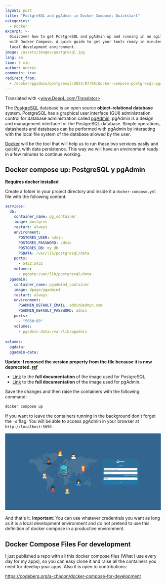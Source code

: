 ```yaml
---
layout: post
title: "PostgreSQL and pgAdmin in Docker Compose: Quickstart"
categories:
  - Docker
excerpt: >-
  Disicover how to get PostgreSQL and pgAdmin up and running in an agile way
  with Docker Compose. A quick guide to get your tools ready in minutes in your
  local development environment.
image: /assets/images/postgresql.jpg
lang: en
time: 5 min
author: Andrés
comments: true
redirect_from:
  - /docker/pgadmin/postgresql/2023/07/08/docker-compose-postgresql-pgadmin.html
---
```


Translated with <www.DeepL.com/Translator>

The [PostgreSQL](https://www.postgresql.org/) database is an open source **object-relational database** system. PostgreSQL has a graphical user interface (GUI) administration control for database administration called [pgAdmin](https://www.pgadmin.org/). pgAdmin is a design and management interface for the PostgreSQL database. Simple operations, datasheets and databases can be performed with pgAdmin by interacting with the local file system of the database allowed by the user.

[Docker](https://www.docker.com) will be the tool that will help us to run these two services easily and quickly, with data persistence. This way we will have an environment ready in a few minutes to continue working.

## Docker compose up: PostgreSQL y pgAdmin

**Requires docker installed**

Create a folder in your project directory and inside it a `docker-compose.yml` file with the following content:

```yml
services:
  db:
    container_name: pg_container
    image: postgres
    restart: always
    environment:
      POSTGRES_USER: admin
      POSTGRES_PASSWORD: admin
      POSTGRES_DB: my_db
      PGDATA: /var/lib/postgresql/data
    ports:
      - 5432:5432
    volumes:
      - pgdata:/var/lib/postgresql/data
  pgadmin:
    container_name: pgadmin4_container
    image: dpage/pgadmin4
    restart: always
    environment:
      PGADMIN_DEFAULT_EMAIL: admin@admin.com
      PGADMIN_DEFAULT_PASSWORD: admin
    ports:
      - "5050:80"
    volumes:
      - pgadmin-data:/var/lib/pgadmin

volumes:
  pgdata:
  pgadmin-data:
```

**Update: I removed the version property from the file because it is now deprecated. [ref](https://github.com/compose-spec/compose-spec/blob/master/spec.md#version-top-level-element-obsolete)**

- [Link](https://hub.docker.com/_/postgres/) to the **full documentation** of the image used for PostgreSQL.
- [Link](https://hub.docker.com/r/dpage/pgadmin4/) to the **full documentation** of the image used for pgAdmin.

Save the changes and then raise the containers with the following command:

```bash
docker compose up
```

If you want to leave the containers running in the background don't forget the `-d` flag. You will be able to access pgAdmin in your browser at `http://localhost:5050`.

![main view of pgAdmin](/assets/images/pgadmin.png)

And that's it. **Important**: You can use whatever credentials you want as long as it is a local development environment and do not pretend to use this definition of docker compose in a productive environment.

## Docker Compose Files For development

I just published a repo with all this docker compose files (What I use every day for my apps), so you can easy clone it and raise all the containers you need for develop your apps. Also it is open to contributions:

<https://codeberg.org/a-chacon/docker-compose-for-development>
